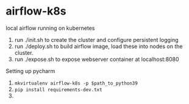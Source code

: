 # airflow-k8s
local airflow running on kubernetes


1) run ./init.sh to create the cluster and configure persistent logging
2) run ./deploy.sh to build airflow image, load these into nodes on the cluster.
3) run ./expose.sh to expose webserver container at localhost:8080




Setting up pycharm
1) `mkvirtualenv airflow-k8s -p $path_to_python39`
2) `pip install requirements-dev.txt`
3) 